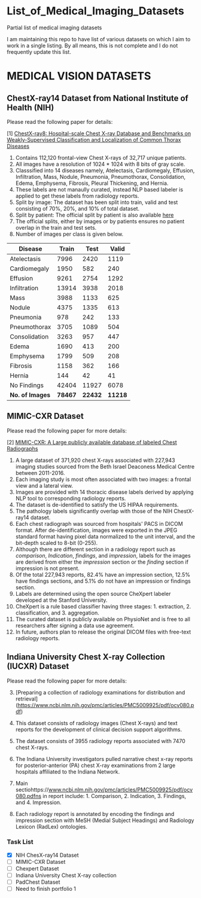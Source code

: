 # List_of_Medical_Imaging_Datasets
Partial list of medical imaging datasets

I am maintaining this repo to have list of various datasets on which I aim to work in a single listing. By all means, this is not complete and I do not frequently update this list.

# MEDICAL VISION DATASETS

## ChestX-ray14 Dataset from National Institute of Health (NIH)

Please read the following paper for details:

[1] [ChestX-ray8: Hospital-scale Chest X-ray Database and Benchmarks on Weakly-Supervised Classification and Localization of Common Thorax Diseases](https://arxiv.org/abs/1705.02315)

1. Contains 112,120 frontal-view Chest X-rays of 32,717 unique patients.
2. All images have a resolution of 1024 * 1024 with 8 bits of gray scale.
3. Classsified into 14 diseases namely, Atelectasis, Cardiomegaly, Effusion, Infiltration, Mass, Nodule, Pneumonia, Pneumothorax, Consolidation, Edema, Emphysema, Fibrosis, Pleural Thickening, and Hernia.
4. These labels are not manaully curated, instead NLP based labeler is applied to get these labels from radiology reports.
5. Split by image: The dataset has been split into train, valid and test consisting of 70%, 20%, and 10% of total dataset.
6. Split by patient: The official split by patient is also available [here](https://nihcc.app.box.com/v/ChestXray-NIHCC)
7. The official splits, either by images or by patients ensures no patient overlap in the train and test sets.
8. Number of images per class is given below.

|    Disease        | Train | Test  | Valid |
|-------------------|-------|------ |-------|
|Atelectasis        | 7996  | 2420  | 1119  |
|Cardiomegaly       | 1950  | 582   | 240   |
|Effusion           | 9261  | 2754  | 1292  |
|Infiltration       | 13914 | 3938  | 2018  |
|Mass               | 3988  | 1133  | 625   |
|Nodule             | 4375  | 1335  | 613   |
|Pneumonia          | 978   | 242   | 133   |
|Pneumothorax       | 3705  | 1089  | 504   |
|Consolidation      | 3263  | 957   | 447   |
|Edema              | 1690  | 413   | 200   |
|Emphysema          | 1799  | 509   | 208   |
|Fibrosis           | 1158  | 362   | 166   |
|Hernia             | 144   | 42    |  41   |
|No Findings        | 42404 | 11927 | 6078  |
|**No. of Images**  |**78467**| **22432** | **11218** |

## MIMIC-CXR Dataset

Please read the following paper for more details:

[2] [MIMIC-CXR: A Large publicly available database of labeled Chest Radiographs](https://arxiv.org/pdf/1901.07042.pdf)

1. A large dataset of 371,920 chest X-rays associated with 227,943 imaging studies sourced from the Beth Israel Deaconess Medical Centre between 2011-2016.
2. Each imaging study is most often associated with two images: a frontal view and a lateral view.
3. Images are provided with 14 thoracic disease labels derived by applying NLP tool to corresponding radiology reports.
4. The dataset is de-identified to satisfy the US HIPAA requirements.
5. The pathology labels significantly overlap with those of the NIH ChestX-ray14 dataset.
6. Each chest radiograph was sourced from hospitals' PACS in DICOM format. After de-identification, images were exported in the JPEG standard format having pixel data normalized to the unit interval, and the bit-depth scaled to 8-bit (0-255).
7. Although there are different section in a radiology report such as *comparison*, *Indication*, *findings*, and *impression*, labels for the images are derived from either the *impression* section or the *finding* section if impression is not present. 
8. Of the total 227,943 reports, 82.4% have an impression section, 12.5% have findings sections, and 5.1% do not have an impression or findings section.
9. Labels are determined using the open source CheXpert labeler developed at the Stanford University.
10. CheXpert is a rule based classifier having three stages: 1. extraction, 2. classification, and 3. aggregation. 
11. The curated dataset is publicly available on PhysioNet and is free to all researchers after signing a data use agreement. 
12. In future, authors plan to release the original DICOM files with free-text radiology reports.

## Indiana University Chest X-ray Collection (IUCXR) Dataset

Please read the following paper for more details:

3. [Preparing a collection of radiology examinations for distribution and retrieval] (https://www.ncbi.nlm.nih.gov/pmc/articles/PMC5009925/pdf/ocv080.pdf)

1. This dataset consists of radiology images (Chest X-rays) and text reports for the development of clinical decision support algorithms.
2. The dataset consists of 3955 radiology reports associated with 7470 chest X-rays.
3. The Indiana University investigators pulled narrative chest x-ray reports for posterior-anterior (PA) chest X-ray examinations from 2 large hospitals affiliated to the Indiana Network. 
4. Main sectiohttps://www.ncbi.nlm.nih.gov/pmc/articles/PMC5009925/pdf/ocv080.pdfns in report include: 1. Comparison, 2. Indication, 3. Findings, and 4. Impression. 
5. Each radiology report is annotated by encoding the findings and impression section with MeSH (Medial Subject Headings) and Radiology Lexicon (RadLex) ontologies. 



### Task List
- [x] NIH ChesX-ray14 Dataset
- [ ] MIMIC-CXR Dataset
- [ ] Chexpert Dataset
- [ ] Indiana University Chest X-ray collection
- [ ] PadChest Dataset
- [ ] Need to finish portfolio 1
